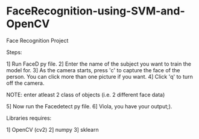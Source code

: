 # FaceRecognition-using-SVM-and-OpenCV
Face Recognition Project


Steps:

1] Run FaceD py file.
2] Enter the name of the subject you want to train the model for.
3] As the camera starts, press 'c' to capture the face of the person. You can click more than one picture if you want.
4] Click 'q' to turn off the camera.

NOTE: enter atleast 2 class of objects (i.e. 2 different face data)


5] Now run the Facedetect py file.
6] Viola, you have your output;).

Libraries requires:

1] OpenCV (cv2)
2] numpy
3] sklearn
